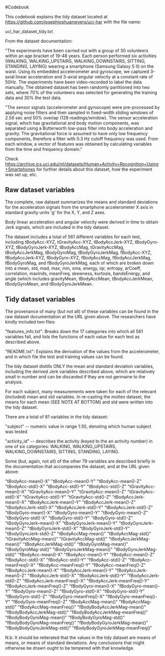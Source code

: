 #Codebook

This codebook explains the tidy dataset located at https://github.com/josephjoshuameyers/uci-har with the file name:

uci_har_dataset_tidy.txt

From the dataset documentation:

"The experiments have been carried out with a group of 30 volunteers within an age bracket of 19-48 years. Each person performed six activities (WALKING, WALKING_UPSTAIRS, WALKING_DOWNSTAIRS, SITTING, STANDING, LAYING) wearing a smartphone (Samsung Galaxy S II) on the waist. Using its embedded accelerometer and gyroscope, we captured 3-axial linear acceleration and 3-axial angular velocity at a constant rate of 50Hz. The experiments have been video-recorded to label the data manually. The obtained dataset has been randomly partitioned into two sets, where 70% of the volunteers was selected for generating the training data and 30% the test data.

"The sensor signals (accelerometer and gyroscope) were pre-processed by applying noise filters and then sampled in fixed-width sliding windows of 2.56 sec and 50% overlap (128 readings/window). The sensor acceleration signal, which has gravitational and body motion components, was separated using a Butterworth low-pass filter into body acceleration and gravity. The gravitational force is assumed to have only low frequency components, therefore a filter with 0.3 Hz cutoff frequency was used. From each window, a vector of features was obtained by calculating variables from the time and frequency domain."

Check https://archive.ics.uci.edu/ml/datasets/Human+Activity+Recognition+Using+Smartphones for further details about this dataset, how the experiment was set up, etc.

## Raw dataset variables

The complete, raw dataset summarizes the means and standard deviations for the acceleration signals from the smartphone accelerometer X axis in standard gravity units 'g' for the X, Y, and Z axes.

Body linear acceleration and angular velocity were derived in time to obtain Jerk signals, which are included in the tidy dataset.

The dataset includes a total of 561 different variables for each test, including tBodyAcc-XYZ, tGravityAcc-XYZ, tBodyAccJerk-XYZ, tBodyGyro-XYZ, tBodyGyroJerk-XYZ, tBodyAccMag, tGravityAccMag, tBodyAccJerkMag, tBodyGyroMag, tBodyGyroJerkMag, fBodyAcc-XYZ, fBodyAccJerk-XYZ, fBodyGyro-XYZ, fBodyAccMag, fBodyAccJerkMag, fBodyGyroMag, and fBodyGyroJerkMag, each of which are broken down into a mean, std, mad, max, min, sma, energy, iqr, entropy, arCoeff, correlation, maxInds, meanFreq, skewness, kurtosis, bandsEnergy, and angle (which includes gravityMean, tBodyAccMean, tBodyAccJerkMean, tBodyGyroMean, and tBodyGyroJerkMean.

## Tidy dataset variables

The provenance of many (but not all) of these variables can be found in the raw dataset documentation at the URL given above. The researchers have kindly included two files:

"features_info.txt": Breaks down the 17 categories into which all 561 variables fall, and lists the functions of each value for each test as described above.

"README.txt": Explains the derivation of the values from the accelerometer, and in which file the test and training values can be found.

The tidy dataset distills ONLY the mean and standard deviation variables, including the derived Jerk variables described above, which are relatively small in number and can be discarded if they are not germaine to the analysis.

For each subject, many measurements were taken for each of the relevant (included) mean and std variables. In re-casting the molten dataset, the means for each mean (SEE NOTE AT BOTTOM) and std were written into the tidy dataset.

There are a total of 81 variables in the tidy dataset:

"subject" -- numeric value in range 1:30, denoting which human subject was tested

"activity_id" -- describes the activity (keyed to the an activity number) in one of six categories: WALKING, WALKING_UPSTAIRS, WALKING_DOWNSTAIRS, SITTING, STANDING, LAYING.

Some (but, again, not all) of the other 79 variables are described briefly in the documentation that accompanies the dataset, and at the URL given above:

"tBodyAcc-mean()-X"
"tBodyAcc-mean()-Y"
"tBodyAcc-mean()-Z"
"tBodyAcc-std()-X"
"tBodyAcc-std()-Y"
"tBodyAcc-std()-Z"
"tGravityAcc-mean()-X"
"tGravityAcc-mean()-Y"
"tGravityAcc-mean()-Z"
"tGravityAcc-std()-X"
"tGravityAcc-std()-Y"
"tGravityAcc-std()-Z"
"tBodyAccJerk-mean()-X"
"tBodyAccJerk-mean()-Y"
"tBodyAccJerk-mean()-Z"
"tBodyAccJerk-std()-X"
"tBodyAccJerk-std()-Y"
"tBodyAccJerk-std()-Z"
"tBodyGyro-mean()-X"
"tBodyGyro-mean()-Y"
"tBodyGyro-mean()-Z"
"tBodyGyro-std()-X"
"tBodyGyro-std()-Y"
"tBodyGyro-std()-Z"
"tBodyGyroJerk-mean()-X"
"tBodyGyroJerk-mean()-Y"
"tBodyGyroJerk-mean()-Z"
"tBodyGyroJerk-std()-X"
"tBodyGyroJerk-std()-Y"
"tBodyGyroJerk-std()-Z"
"tBodyAccMag-mean()"
"tBodyAccMag-std()"
"tGravityAccMag-mean()"
"tGravityAccMag-std()"
"tBodyAccJerkMag-mean()"
"tBodyAccJerkMag-std()"
"tBodyGyroMag-mean()"
"tBodyGyroMag-std()"
"tBodyGyroJerkMag-mean()"
"tBodyGyroJerkMag-std()"
"fBodyAcc-mean()-X"
"fBodyAcc-mean()-Y"
"fBodyAcc-mean()-Z"
"fBodyAcc-std()-X"
"fBodyAcc-std()-Y"
"fBodyAcc-std()-Z"
"fBodyAcc-meanFreq()-X"
"fBodyAcc-meanFreq()-Y"
"fBodyAcc-meanFreq()-Z"
"fBodyAccJerk-mean()-X"
"fBodyAccJerk-mean()-Y"
"fBodyAccJerk-mean()-Z"
"fBodyAccJerk-std()-X"
"fBodyAccJerk-std()-Y"
"fBodyAccJerk-std()-Z"
"fBodyAccJerk-meanFreq()-X"
"fBodyAccJerk-meanFreq()-Y"
"fBodyAccJerk-meanFreq()-Z"
"fBodyGyro-mean()-X"
"fBodyGyro-mean()-Y"
"fBodyGyro-mean()-Z"
"fBodyGyro-std()-X"
"fBodyGyro-std()-Y"
"fBodyGyro-std()-Z"
"fBodyGyro-meanFreq()-X"
"fBodyGyro-meanFreq()-Y"
"fBodyGyro-meanFreq()-Z"
"fBodyAccMag-mean()"
"fBodyAccMag-std()"
"fBodyAccMag-meanFreq()"
"fBodyBodyAccJerkMag-mean()"
"fBodyBodyAccJerkMag-std()"
"fBodyBodyAccJerkMag-meanFreq()"
"fBodyBodyGyroMag-mean()"
"fBodyBodyGyroMag-std()"
"fBodyBodyGyroMag-meanFreq()"
"fBodyBodyGyroJerkMag-mean()"
"fBodyBodyGyroJerkMag-std()"
"fBodyBodyGyroJerkMag-meanFreq()"

N.b. It should be reiterated that the values in the tidy dataset are means of means, or means of standard deviations. Any conclusions that might otherwise be drawn ought to be tempered with that knowledge.
